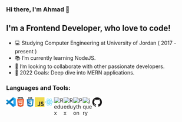 ### Hi there, I'm Ahmad 👋

## I'm a Frontend Developer, who love to code!
- 💻 Studying Computer Engineering at University of Jordan ( 2017 - present )
- 📚 I’m currently learning NodeJS.
- 👯 I’m looking to collaborate with other passionate developers.
- 🥅 2022 Goals: Deep dive into MERN applications.

### Languages and Tools:

<img align="left" alt="Visual Studio Code" width="26px" src="https://raw.githubusercontent.com/github/explore/80688e429a7d4ef2fca1e82350fe8e3517d3494d/topics/visual-studio-code/visual-studio-code.png" />
<img align="left" alt="HTML5" width="26px" src="https://raw.githubusercontent.com/github/explore/80688e429a7d4ef2fca1e82350fe8e3517d3494d/topics/html/html.png" />
<img align="left" alt="CSS3" width="26px" src="https://raw.githubusercontent.com/github/explore/80688e429a7d4ef2fca1e82350fe8e3517d3494d/topics/css/css.png" />
<img align="left" alt="JavaScript" width="26px" src="https://raw.githubusercontent.com/github/explore/80688e429a7d4ef2fca1e82350fe8e3517d3494d/topics/javascript/javascript.png" />
<img align="left" alt="React" width="26px" src="https://raw.githubusercontent.com/github/explore/80688e429a7d4ef2fca1e82350fe8e3517d3494d/topics/react/react.png" />
<img align="left" alt="Redux" width="26px" src="https://raw.githubusercontent.com/reduxjs/redux/master/logo/logo.png" />
<img align="left" alt="Redux" width="26px" src="https://avatars.githubusercontent.com/u/1335026?s=200&v=4" />
<img align="left" alt="Python" width="26px" src="https://raw.githubusercontent.com/yurijserrano/Github-Profile-Readme-Logos/master/programming%20languages/python.svg" />
<img align="left" alt="jquery" width="26px" src="https://www.joykal.com/wp-content/uploads/2019/09/jquery.png" />
<img align="left" alt="GitHub" width="26px" src="https://raw.githubusercontent.com/github/explore/78df643247d429f6cc873026c0622819ad797942/topics/github/github.png" />



<br />
<br />
